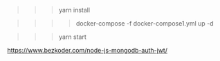 >>>  yarn install

>>>>   docker-compose -f docker-compose1.yml up -d

>>>  yarn start







https://www.bezkoder.com/node-js-mongodb-auth-jwt/